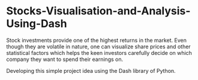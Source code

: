 # Stocks-Visualisation-and-Analysis-Using-Dash
Stock investments provide one of the highest returns in the market. Even though they are
volatile in nature, one can visualize share prices and other statistical factors which helps
the keen investors carefully decide on which company they want to spend their earnings
on.

Developing this simple project idea using the Dash library of Python.
